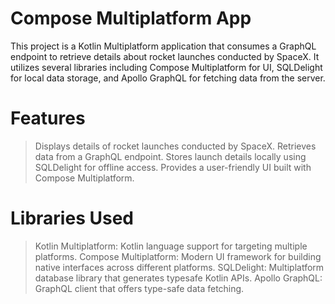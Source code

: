 # Compose Multiplatform App
This project is a Kotlin Multiplatform application that consumes a GraphQL endpoint to retrieve details about rocket launches conducted by SpaceX. It utilizes several libraries including Compose Multiplatform for UI, SQLDelight for local data storage, and Apollo GraphQL for fetching data from the server.

# Features
> Displays details of rocket launches conducted by SpaceX.
> Retrieves data from a GraphQL endpoint.
> Stores launch details locally using SQLDelight for offline access.
> Provides a user-friendly UI built with Compose Multiplatform.

# Libraries Used
> Kotlin Multiplatform: Kotlin language support for targeting multiple platforms.
> Compose Multiplatform: Modern UI framework for building native interfaces across different platforms.
> SQLDelight: Multiplatform database library that generates typesafe Kotlin APIs.
> Apollo GraphQL: GraphQL client that offers type-safe data fetching.
